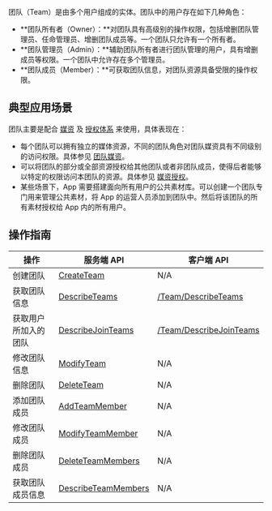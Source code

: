 团队（Team）是由多个用户组成的实体。团队中的用户存在如下几种角色：

- **团队所有者（Owner）：**对团队具有高级别的操作权限，包括增删团队管理员、任命管理员、增删团队成员等。一个团队只允许有一个所有者。
- **团队管理员（Admin）：**辅助团队所有者进行团队管理的用户，具有增删成员等权限。一个团队中允许存在多个管理员。
- **团队成员（Member）：**可获取团队信息，对团队资源具备受限的操作权限。


## 典型应用场景
团队主要是配合 [媒资](https://cloud.tencent.com/document/product/1156/43788) 及 [授权体系](https://cloud.tencent.com/document/product/1156/43790) 来使用，具体表现在：
- 每个团队可以拥有独立的媒体资源，不同的团队角色对团队媒资具有不同级别的访问权限。具体参见 [团队媒资](https://cloud.tencent.com/document/product/1156/43791#TeamMediaResource)。
- 可以将团队的部分或全部资源授权给其他团队或者非团队成员，使得后者能够以特定的权限访问本团队的资源。具体参见 [媒资授权](https://cloud.tencent.com/document/product/1156/43790)。
- 某些场景下，App 需要搭建面向所有用户的公共素材库。可以创建一个团队专门用来管理公共素材，将 App 的运营人员添加到团队中。然后将该团队的所有素材授权给 App 内的所有用户。

## 操作指南
操作 | 服务端 API | 客户端 API
---------|----------|---------
创建团队 | [CreateTeam](https://cloud.tencent.com/document/product/1156/43260) |  N/A
获取团队信息 | [DescribeTeams](https://cloud.tencent.com/document/product/1156/43255) | [/Team/DescribeTeams](https://cloud.tencent.com/document/product/1156/51507)
获取用户所加入的团队 | [DescribeJoinTeams](https://cloud.tencent.com/document/product/1156/43257) |  [/Team/DescribeJoinTeams](https://cloud.tencent.com/document/product/1156/51508)
修改团队信息  |[ModifyTeam](https://cloud.tencent.com/document/product/1156/43254) |  N/A
删除团队 | [DeleteTeam](https://cloud.tencent.com/document/product/1156/43259) |  N/A
添加团队成员 | [AddTeamMember](https://cloud.tencent.com/document/product/1156/43261) |  N/A
修改团队成员 | [ModifyTeamMember](https://cloud.tencent.com/document/product/1156/43253) |  N/A
删除团队成员 | [DeleteTeamMembers](https://cloud.tencent.com/document/product/1156/43258) |  N/A
获取团队成员信息 | [DescribeTeamMembers](https://cloud.tencent.com/document/product/1156/43256) |  N/A
